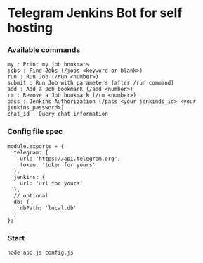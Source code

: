 # Telegram Jenkins Bot for self hosting


### Available commands
```
my : Print my job bookmars
jobs : Find Jobs (/jobs <keyword or blank>)
run : Run Job (/run <number>)
submit : Run Job with parameters (after /run command)
add : Add a Job bookmark (/add <number>)
rm : Remove a Job bookmark (/rm <number>)
pass : Jenkins Authorization (/pass <your jenkinds_id> <your jenkins_password>)
chat_id : Query chat information
```

### Config file spec
```
module.exports = {
  telegram: {
    url: 'https://api.telegram.org',
    token: 'token for yours'
  },
  jenkins: {
    url: 'url for yours'
  },
  // optional
  db: {
    dbPath: 'local.db'
  }
};
```

### Start
```
node app.js config.js
```


